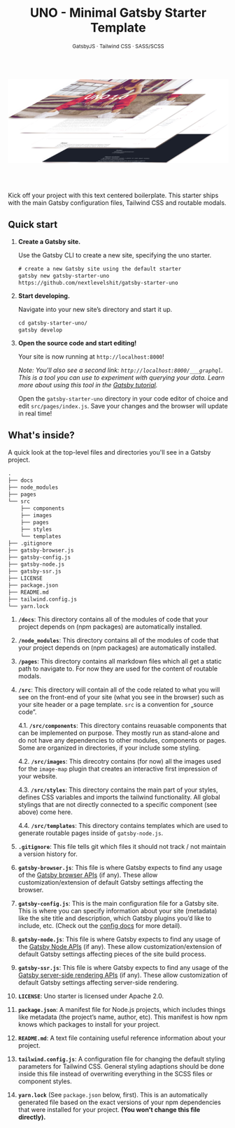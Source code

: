 <div align="center">
  <h1>UNO - Minimal Gatsby Starter Template</h1>
  <sup>GatsbyJS · Tailwind CSS · SASS/SCSS</sup>
</div>

<br><br>

![Screenshots of Uno Starter Landingpage](./src/images/screenshots.png)

<br><br>

Kick off your project with this text centered boilerplate.
This starter ships with the main Gatsby configuration files, Tailwind CSS and routable modals.


## Quick start

1.  **Create a Gatsby site.**

    Use the Gatsby CLI to create a new site, specifying the uno starter.

    ```shell
    # create a new Gatsby site using the default starter
    gatsby new gatsby-starter-uno https://github.com/nextlevelshit/gatsby-starter-uno
    ```

1.  **Start developing.**

    Navigate into your new site’s directory and start it up.

    ```shell
    cd gatsby-starter-uno/
    gatsby develop
    ```

1.  **Open the source code and start editing!**

    Your site is now running at `http://localhost:8000`!

    _Note: You'll also see a second link: _`http://localhost:8000/___graphql`_. This is a tool you can use to experiment with querying your data. Learn more about using this tool in the [Gatsby tutorial](https://www.gatsbyjs.org/tutorial/part-five/#introducing-graphiql)._

    Open the `gatsby-starter-uno` directory in your code editor of choice and edit `src/pages/index.js`. Save your changes and the browser will update in real time!

## What's inside?

A quick look at the top-level files and directories you'll see in a Gatsby project.

    .
    ├── docs
    ├── node_modules
    ├── pages
    └── src
        ├── components
        ├── images
        ├── pages
        ├── styles
        └── templates
    ├── .gitignore
    ├── gatsby-browser.js
    ├── gatsby-config.js
    ├── gatsby-node.js
    ├── gatsby-ssr.js
    ├── LICENSE
    ├── package.json
    ├── README.md
    ├── tailwind.config.js
    └── yarn.lock

1.  **`/docs`**: This directory contains all of the modules of code that your project depends on (npm packages) are automatically installed.

2.  **`/node_modules`**: This directory contains all of the modules of code that your project depends on (npm packages) are automatically installed.

3.  **`/pages`**: This directory contains all markdown files which all get a static path to navigate to. For now they are used for the content of routable modals.

4.  **`/src`**: This directory will contain all of the code related to what you will see on the front-end of your site (what you see in the browser) such as your site header or a page template. `src` is a convention for „source code”.

    4.1. **`/src/components`**: This directory contains reuasable components that can be implemented on purpose. They mostly run as stand-alone and do not have any dependencies to other modules, components or pages. Some are organized in directories, if your include some styling.
    
    4.2. **`/src/images`**: This direcotry contains (for now) all the images used for the `image-map` plugin that creates an interactive first impression of your website.
    
    4.3. **`/src/styles`**: This directory contains the main part of your styles, defines CSS variables and imports the tailwind functionality. All global stylings that are not directly connected to a specific component (see above) come here.
    
    4.4. **`/src/templates`**: This directory contains templates which are used to generate routable pages inside of `gatsby-node.js`.

5.  **`.gitignore`**: This file tells git which files it should not track / not maintain a version history for.

6.  **`gatsby-browser.js`**: This file is where Gatsby expects to find any usage of the [Gatsby browser APIs](https://www.gatsbyjs.org/docs/browser-apis/) (if any). These allow customization/extension of default Gatsby settings affecting the browser.

7.  **`gatsby-config.js`**: This is the main configuration file for a Gatsby site. This is where you can specify information about your site (metadata) like the site title and description, which Gatsby plugins you’d like to include, etc. (Check out the [config docs](https://www.gatsbyjs.org/docs/gatsby-config/) for more detail).

8.  **`gatsby-node.js`**: This file is where Gatsby expects to find any usage of the [Gatsby Node APIs](https://www.gatsbyjs.org/docs/node-apis/) (if any). These allow customization/extension of default Gatsby settings affecting pieces of the site build process.

9.  **`gatsby-ssr.js`**: This file is where Gatsby expects to find any usage of the [Gatsby server-side rendering APIs](https://www.gatsbyjs.org/docs/ssr-apis/) (if any). These allow customization of default Gatsby settings affecting server-side rendering.

9.  **`LICENSE`**: Uno starter is licensed under Apache 2.0.

10. **`package.json`**: A manifest file for Node.js projects, which includes things like metadata (the project’s name, author, etc). This manifest is how npm knows which packages to install for your project.

11. **`README.md`**: A text file containing useful reference information about your project.

12. **`tailwind.config.js`**: A configuration file for changing the default styling parameters for Tailwind CSS. General styling adaptions should be done inside this file instead of overwriting everything in the SCSS files or component styles.

13. **`yarn.lock`** (See `package.json` below, first). This is an automatically generated file based on the exact versions of your npm dependencies that were installed for your project. **(You won’t change this file directly).**
